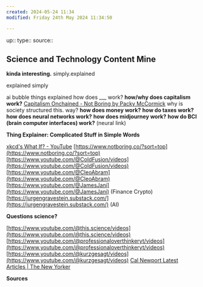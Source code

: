 ```yaml
---
created: 2024-05-24 11:34
modified: Friday 24th May 2024 11:34:50

---
```

up::
type::
source::
## Science and Technology Content Mine

**kinda interesting.**
simply.explained

explained simply

ai bubble
things explained
how does ___ work?
**how/why does capitalism work?**
	[Capitalism Onchained - Not Boring by Packy McCormick](https://www.notboring.co/p/capitalism-onchained?publication_id=10025&post_id=136958177&isFreemail=true&r=f9r78)
	why is society structured this. way?
**how does money work?**
**how do taxes work?**
**how does neural networks work?**
**how does midjourney work?**
**how do BCI (brain computer interfaces) work?** (neural link)


**Thing Explainer: Complicated Stuff in Simple Words**

[xkcd's What If? - YouTube](https://www.youtube.com/@xkcd_whatif/videos)
[https://www.notboring.co/?sort=top](https://www.notboring.co/?sort=top)
[https://www.youtube.com/@ColdFusion/videos](https://www.youtube.com/@ColdFusion/videos)
[https://www.youtube.com/@CleoAbram](https://www.youtube.com/@CleoAbram)
[https://www.youtube.com/@JamesJani](https://www.youtube.com/@JamesJani) (Finance Crypto)
[https://jurgengravestein.substack.com/](https://jurgengravestein.substack.com/) (AI)

**Questions science?**

[https://www.youtube.com/@this.science/videos](https://www.youtube.com/@this.science/videos)
[https://www.youtube.com/@professionaloverthinkeryt/videos](https://www.youtube.com/@professionaloverthinkeryt/videos)
[https://www.youtube.com/@kurzgesagt/videos](https://www.youtube.com/@kurzgesagt/videos)
[Cal Newport Latest Articles | The New Yorker](https://www.newyorker.com/contributors/cal-newport)


**Sources**
